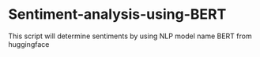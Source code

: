# Sentiment-analysis-using-BERT
This script will determine sentiments by using NLP model name BERT from huggingface
